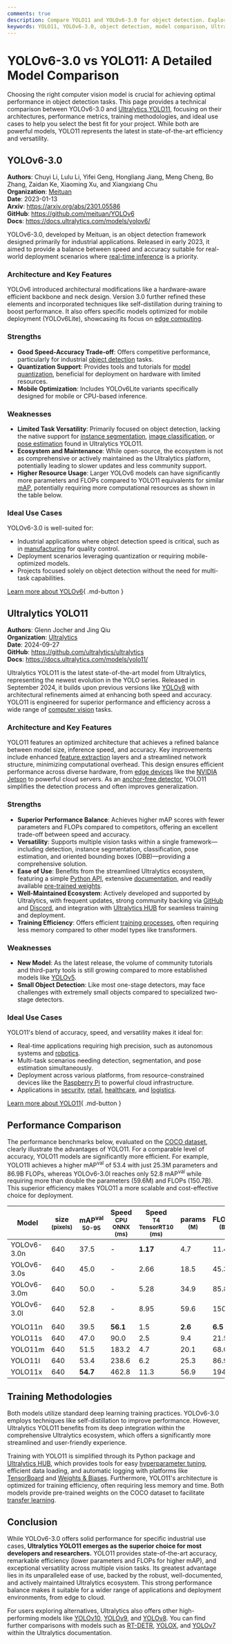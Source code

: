 ```yaml
---
comments: true
description: Compare YOLO11 and YOLOv6-3.0 for object detection. Explore architectures, metrics, and use cases to choose the best model for your needs.
keywords: YOLO11, YOLOv6-3.0, object detection, model comparison, Ultralytics, computer vision, real-time detection, performance metrics, deep learning
---
```


# YOLOv6-3.0 vs YOLO11: A Detailed Model Comparison

Choosing the right computer vision model is crucial for achieving optimal performance in object detection tasks. This page provides a technical comparison between YOLOv6-3.0 and [Ultralytics YOLO11](https://docs.ultralytics.com/models/yolo11/), focusing on their architectures, performance metrics, training methodologies, and ideal use cases to help you select the best fit for your project. While both are powerful models, YOLO11 represents the latest in state-of-the-art efficiency and versatility.

<script async src="https://cdn.jsdelivr.net/npm/chart.js"></script>
<script defer src="../../javascript/benchmark.js"></script>

<canvas id="modelComparisonChart" width="1024" height="400" active-models='["YOLOv6-3.0", "YOLO11"]'></canvas>

## YOLOv6-3.0

**Authors**: Chuyi Li, Lulu Li, Yifei Geng, Hongliang Jiang, Meng Cheng, Bo Zhang, Zaidan Ke, Xiaoming Xu, and Xiangxiang Chu  
**Organization**: [Meituan](https://about.meituan.com/en-US/about-us)  
**Date**: 2023-01-13  
**Arxiv**: <https://arxiv.org/abs/2301.05586>  
**GitHub**: <https://github.com/meituan/YOLOv6>  
**Docs**: <https://docs.ultralytics.com/models/yolov6/>

YOLOv6-3.0, developed by Meituan, is an object detection framework designed primarily for industrial applications. Released in early 2023, it aimed to provide a balance between speed and accuracy suitable for real-world deployment scenarios where [real-time inference](https://www.ultralytics.com/glossary/real-time-inference) is a priority.

### Architecture and Key Features

YOLOv6 introduced architectural modifications like a hardware-aware efficient backbone and neck design. Version 3.0 further refined these elements and incorporated techniques like self-distillation during training to boost performance. It also offers specific models optimized for mobile deployment (YOLOv6Lite), showcasing its focus on [edge computing](https://www.ultralytics.com/glossary/edge-computing).

### Strengths

- **Good Speed-Accuracy Trade-off**: Offers competitive performance, particularly for industrial [object detection](https://www.ultralytics.com/glossary/object-detection) tasks.
- **Quantization Support**: Provides tools and tutorials for [model quantization](https://www.ultralytics.com/glossary/model-quantization), beneficial for deployment on hardware with limited resources.
- **Mobile Optimization**: Includes YOLOv6Lite variants specifically designed for mobile or CPU-based inference.

### Weaknesses

- **Limited Task Versatility**: Primarily focused on object detection, lacking the native support for [instance segmentation](https://docs.ultralytics.com/tasks/segment/), [image classification](https://docs.ultralytics.com/tasks/classify/), or [pose estimation](https://docs.ultralytics.com/tasks/pose/) found in Ultralytics YOLO11.
- **Ecosystem and Maintenance**: While open-source, the ecosystem is not as comprehensive or actively maintained as the Ultralytics platform, potentially leading to slower updates and less community support.
- **Higher Resource Usage**: Larger YOLOv6 models can have significantly more parameters and FLOPs compared to YOLO11 equivalents for similar [mAP](https://www.ultralytics.com/glossary/mean-average-precision-map), potentially requiring more computational resources as shown in the table below.

### Ideal Use Cases

YOLOv6-3.0 is well-suited for:

- Industrial applications where object detection speed is critical, such as in [manufacturing](https://www.ultralytics.com/solutions/ai-in-manufacturing) for quality control.
- Deployment scenarios leveraging quantization or requiring mobile-optimized models.
- Projects focused solely on object detection without the need for multi-task capabilities.

[Learn more about YOLOv6](https://docs.ultralytics.com/models/yolov6/){ .md-button }

## Ultralytics YOLO11

**Authors**: Glenn Jocher and Jing Qiu  
**Organization**: [Ultralytics](https://www.ultralytics.com)  
**Date**: 2024-09-27  
**GitHub**: <https://github.com/ultralytics/ultralytics>  
**Docs**: <https://docs.ultralytics.com/models/yolo11/>

Ultralytics YOLO11 is the latest state-of-the-art model from Ultralytics, representing the newest evolution in the YOLO series. Released in September 2024, it builds upon previous versions like [YOLOv8](https://docs.ultralytics.com/models/yolov8/) with architectural refinements aimed at enhancing both speed and accuracy. YOLO11 is engineered for superior performance and efficiency across a wide range of [computer vision](https://www.ultralytics.com/glossary/computer-vision-cv) tasks.

### Architecture and Key Features

YOLO11 features an optimized architecture that achieves a refined balance between model size, inference speed, and accuracy. Key improvements include enhanced [feature extraction](https://www.ultralytics.com/glossary/feature-extraction) layers and a streamlined network structure, minimizing computational overhead. This design ensures efficient performance across diverse hardware, from [edge devices](https://www.ultralytics.com/glossary/edge-ai) like the [NVIDIA Jetson](https://docs.ultralytics.com/guides/nvidia-jetson/) to powerful cloud servers. As an [anchor-free detector](https://www.ultralytics.com/glossary/anchor-free-detectors), YOLO11 simplifies the detection process and often improves generalization.

### Strengths

- **Superior Performance Balance**: Achieves higher mAP scores with fewer parameters and FLOPs compared to competitors, offering an excellent trade-off between speed and accuracy.
- **Versatility**: Supports multiple vision tasks within a single framework—including detection, instance segmentation, classification, pose estimation, and oriented bounding boxes (OBB)—providing a comprehensive solution.
- **Ease of Use**: Benefits from the streamlined Ultralytics ecosystem, featuring a simple [Python API](https://docs.ultralytics.com/usage/python/), extensive [documentation](https://docs.ultralytics.com/), and readily available [pre-trained weights](https://github.com/ultralytics/assets/releases).
- **Well-Maintained Ecosystem**: Actively developed and supported by Ultralytics, with frequent updates, strong community backing via [GitHub](https://github.com/ultralytics/ultralytics) and [Discord](https://discord.com/invite/ultralytics), and integration with [Ultralytics HUB](https://www.ultralytics.com/hub) for seamless training and deployment.
- **Training Efficiency**: Offers efficient [training processes](https://docs.ultralytics.com/modes/train/), often requiring less memory compared to other model types like transformers.

### Weaknesses

- **New Model**: As the latest release, the volume of community tutorials and third-party tools is still growing compared to more established models like [YOLOv5](https://docs.ultralytics.com/models/yolov5/).
- **Small Object Detection**: Like most one-stage detectors, may face challenges with extremely small objects compared to specialized two-stage detectors.

### Ideal Use Cases

YOLO11's blend of accuracy, speed, and versatility makes it ideal for:

- Real-time applications requiring high precision, such as autonomous systems and [robotics](https://www.ultralytics.com/glossary/robotics).
- Multi-task scenarios needing detection, segmentation, and pose estimation simultaneously.
- Deployment across various platforms, from resource-constrained devices like the [Raspberry Pi](https://docs.ultralytics.com/guides/raspberry-pi/) to powerful cloud infrastructure.
- Applications in [security](https://www.ultralytics.com/blog/security-alarm-system-projects-with-ultralytics-yolov8), [retail](https://www.ultralytics.com/blog/achieving-retail-efficiency-with-ai), [healthcare](https://www.ultralytics.com/solutions/ai-in-healthcare), and [logistics](https://www.ultralytics.com/blog/ultralytics-yolo11-the-key-to-computer-vision-in-logistics).

[Learn more about YOLO11](https://docs.ultralytics.com/models/yolo11/){ .md-button }

## Performance Comparison

The performance benchmarks below, evaluated on the [COCO dataset](https://docs.ultralytics.com/datasets/detect/coco/), clearly illustrate the advantages of YOLO11. For a comparable level of accuracy, YOLO11 models are significantly more efficient. For example, YOLO11l achieves a higher mAP<sup>val</sup> of 53.4 with just 25.3M parameters and 86.9B FLOPs, whereas YOLOv6-3.0l reaches only 52.8 mAP<sup>val</sup> while requiring more than double the parameters (59.6M) and FLOPs (150.7B). This superior efficiency makes YOLO11 a more scalable and cost-effective choice for deployment.

| Model       | size<br><sup>(pixels) | mAP<sup>val<br>50-95 | Speed<br><sup>CPU ONNX<br>(ms) | Speed<br><sup>T4 TensorRT10<br>(ms) | params<br><sup>(M) | FLOPs<br><sup>(B) |
| ----------- | --------------------- | -------------------- | ------------------------------ | ----------------------------------- | ------------------ | ----------------- |
| YOLOv6-3.0n | 640                   | 37.5                 | -                              | **1.17**                            | 4.7                | 11.4              |
| YOLOv6-3.0s | 640                   | 45.0                 | -                              | 2.66                                | 18.5               | 45.3              |
| YOLOv6-3.0m | 640                   | 50.0                 | -                              | 5.28                                | 34.9               | 85.8              |
| YOLOv6-3.0l | 640                   | 52.8                 | -                              | 8.95                                | 59.6               | 150.7             |
|             |                       |                      |                                |                                     |                    |                   |
| YOLO11n     | 640                   | 39.5                 | **56.1**                       | 1.5                                 | **2.6**            | **6.5**           |
| YOLO11s     | 640                   | 47.0                 | 90.0                           | 2.5                                 | 9.4                | 21.5              |
| YOLO11m     | 640                   | 51.5                 | 183.2                          | 4.7                                 | 20.1               | 68.0              |
| YOLO11l     | 640                   | 53.4                 | 238.6                          | 6.2                                 | 25.3               | 86.9              |
| YOLO11x     | 640                   | **54.7**             | 462.8                          | 11.3                                | 56.9               | 194.9             |

## Training Methodologies

Both models utilize standard deep learning training practices. YOLOv6-3.0 employs techniques like self-distillation to improve performance. However, Ultralytics YOLO11 benefits from its deep integration within the comprehensive Ultralytics ecosystem, which offers a significantly more streamlined and user-friendly experience.

Training with YOLO11 is simplified through its Python package and [Ultralytics HUB](https://www.ultralytics.com/hub), which provides tools for easy [hyperparameter tuning](https://docs.ultralytics.com/guides/hyperparameter-tuning/), efficient data loading, and automatic logging with platforms like [TensorBoard](https://docs.ultralytics.com/integrations/tensorboard/) and [Weights & Biases](https://docs.ultralytics.com/integrations/weights-biases/). Furthermore, YOLO11's architecture is optimized for training efficiency, often requiring less memory and time. Both models provide pre-trained weights on the COCO dataset to facilitate [transfer learning](https://www.ultralytics.com/glossary/transfer-learning).

## Conclusion

While YOLOv6-3.0 offers solid performance for specific industrial use cases, **Ultralytics YOLO11 emerges as the superior choice for most developers and researchers.** YOLO11 provides state-of-the-art accuracy, remarkable efficiency (lower parameters and FLOPs for higher mAP), and exceptional versatility across multiple vision tasks. Its greatest advantage lies in its unparalleled ease of use, backed by the robust, well-documented, and actively maintained Ultralytics ecosystem. This strong performance balance makes it suitable for a wider range of applications and deployment environments, from edge to cloud.

For users exploring alternatives, Ultralytics also offers other high-performing models like [YOLOv10](https://docs.ultralytics.com/models/yolov10/), [YOLOv9](https://docs.ultralytics.com/models/yolov9/), and [YOLOv8](https://docs.ultralytics.com/models/yolov8/). You can find further comparisons with models such as [RT-DETR](https://docs.ultralytics.com/compare/yolo11-vs-rtdetr/), [YOLOX](https://docs.ultralytics.com/compare/yolo11-vs-yolox/), and [YOLOv7](https://docs.ultralytics.com/compare/yolo11-vs-yolov7/) within the Ultralytics documentation.
